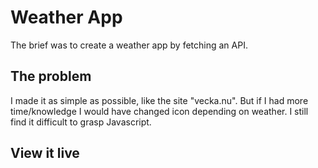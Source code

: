 # Weather App

The brief was to create a weather app by fetching an API. 

## The problem

I made it as simple as possible, like the site "vecka.nu". But if I had more time/knowledge I would have changed icon depending on weather. I still find it difficult to grasp Javascript. 

## View it live

